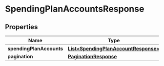 

# SpendingPlanAccountsResponse


## Properties

| Name | Type | Description | Notes |
|------------ | ------------- | ------------- | -------------|
|**spendingPlanAccounts** | [**List&lt;SpendingPlanAccountResponse&gt;**](SpendingPlanAccountResponse.md) |  |  [optional] |
|**pagination** | [**PaginationResponse**](PaginationResponse.md) |  |  [optional] |



